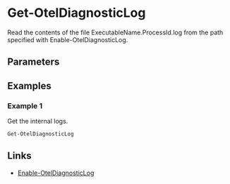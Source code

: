# Get-OtelDiagnosticLog

Read the contents of the file ExecutableName.ProcessId.log from the path specified with Enable-OtelDiagnosticLog.

## Parameters


## Examples

### Example 1

Get the internal logs.

```powershell
Get-OtelDiagnosticLog
```

## Links

- [Enable-OtelDiagnosticLog](Enable-OtelDiagnosticLog.md)
